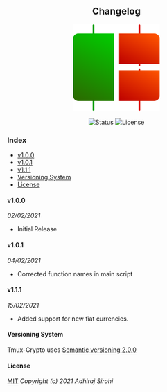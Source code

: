 <h2 align="center"> Changelog</h3>
<p align="center"><img src="https://raw.githubusercontent.com/Brutuski/tmux-crypto/ffc3e9311255426384cc76f805bc1ed436220545/assets/logo.svg" width="200" height="200"><p>
<p align="center">
        <img alt="Status" src="https://img.shields.io/badge/Maintained-Yes-44B273.svg">
        <img alt="License" src="https://img.shields.io/badge/LICENSE-MIT-1D918B.svg">
</p>

### Index
* [v1.0.0](#v1.0.0)
* [v1.0.1](#v1.0.1)
* [v1.1.1](#v1.1.1)
* [Versioning System](#versioning-system)
* [License](#license)

#### v1.0.0
_02/02/2021_
- Initial Release 

#### v1.0.1
_04/02/2021_
- Corrected function names in main script

#### v1.1.1
_15/02/2021_
- Added support for new fiat currencies.

#### Versioning System
Tmux-Crypto uses [Semantic versioning 2.0.0](https://semver.org)

#### License
[MIT](https://github.com/Brutuski/tmux-crypto/blob/main/LICENSE)
_Copyright (c) 2021 Adhiraj Sirohi_
